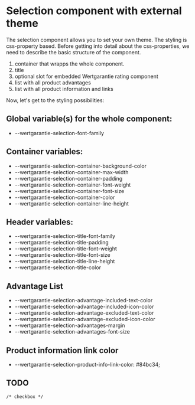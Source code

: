 # Selection component with external theme

The selection component allows you to set your own theme. The styling is css-property based. Before getting into detail about the css-properties, we need to describe the basic structure of the component.

1. container that wrapps the whole component.
2. title
3. optional slot for embedded Wertgarantie rating component
4. list with all product advantages
5. list with all product information and links

Now, let's get to the styling possibilities:

## Global variable(s) for the whole component:
- --wertgarantie-selection-font-family

## Container variables:
- --wertgarantie-selection-container-background-color 
- --wertgarantie-selection-container-max-width
- --wertgarantie-selection-container-padding
- --wertgarantie-selection-container-font-weight
- --wertgarantie-selection-container-font-size
- --wertgarantie-selection-container-color
- --wertgarantie-selection-container-line-height

## Header variables:
- --wertgarantie-selection-title-font-family
- --wertgarantie-selection-title-padding
- --wertgarantie-selection-title-font-weight
- --wertgarantie-selection-title-font-size
- --wertgarantie-selection-title-line-height
- --wertgarantie-selection-title-color

## Advantage List    
- --wertgarantie-selection-advantage-included-text-color
- --wertgarantie-selection-advantage-included-icon-color
- --wertgarantie-selection-advantage-excluded-text-color
- --wertgarantie-selection-advantage-excluded-icon-color
- --wertgarantie-selection-advantages-margin
- --wertgarantie-selection-advantages-font-size

## Product information link color
- --wertgarantie-selection-product-info-link-color: #84bc34;

## TODO
    /* checkbox */